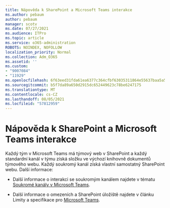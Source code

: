 ```yaml
---
title: Nápověda k SharePoint a Microsoft Teams interakce
ms.author: pebaum
author: pebaum
manager: scotv
ms.date: 07/27/2021
ms.audience: ITPro
ms.topic: article
ms.service: o365-administration
ROBOTS: NOINDEX, NOFOLLOW
localization_priority: Normal
ms.collection: Adm_O365
ms.assetid: ''
ms.custom:
- "9007084"
- "11929"
ms.openlocfilehash: 6f63eed31fda61ea6377c364cfbf63035311864e55637baa5a5838784a03b582
ms.sourcegitcommit: b5f7da89a650d2915dc652449623c78be6247175
ms.translationtype: MT
ms.contentlocale: cs-CZ
ms.lasthandoff: 08/05/2021
ms.locfileid: "57812959"
---
```

# <a name="help-with-the-sharepoint-and-microsoft-teams-interaction"></a>Nápověda k SharePoint a Microsoft Teams interakce

Každý tým v Microsoft Teams má týmový web v SharePoint a každý standardní kanál v týmu získá složku ve výchozí knihovně dokumentů týmového webu. Každý soukromý kanál získá vlastní samostatný SharePoint webu. Další informace:

- Další informace o interakci se soukromým kanálem najdete v tématu [Soukromé kanály v Microsoft Teams](/MicrosoftTeams/private-channels#private-channel-sharepoint-sites).

- Další informace o omezeních a SharePoint úložiště najdete v článku Limity a specifikace pro [Microsoft Teams](/microsoftteams/limits-specifications-teams#storage). 
